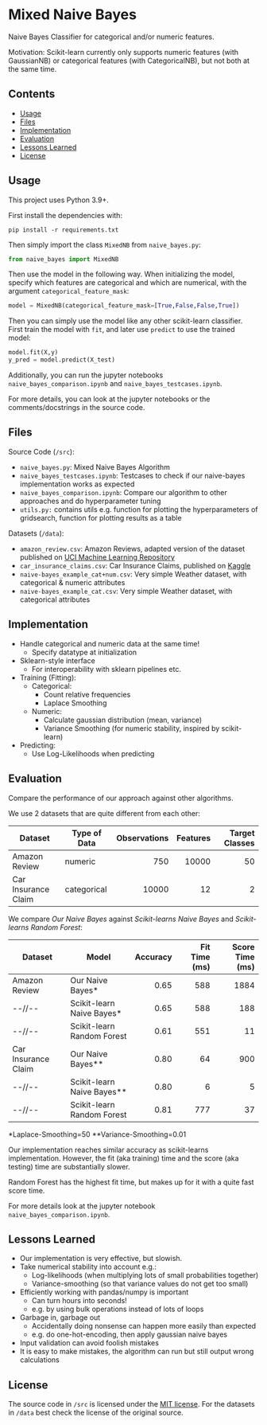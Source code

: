 # Mixed Naive Bayes

Naive Bayes Classifier for categorical and/or numeric features.

Motivation:
Scikit-learn currently only supports numeric features (with GaussianNB) or categorical features (with CategoricalNB), but not both at the same time.


## Contents

- [Usage](#usage)
- [Files](#files)
- [Implementation](#implementation)
- [Evaluation](#evaluation)
- [Lessons Learned](#lessons-learned)
- [License](#license)


## Usage

This project uses Python 3.9+.

First install the dependencies with:

```console
pip install -r requirements.txt
```

Then simply import the class `MixedNB` from `naive_bayes.py`:

```python
from naive_bayes import MixedNB
```

Then use the model in the following way.
When initializing the model, specify which features are categorical and which are numerical, with the argument `categorical_feature_mask`:

```python
model = MixedNB(categorical_feature_mask=[True,False,False,True])
```

Then you can simply use the model like any other scikit-learn classifier.
First train the model with `fit`, and later use `predict` to use the trained model:

```python
model.fit(X,y)
y_pred = model.predict(X_test)
```

Additionally, you can run the jupyter notebooks `naive_bayes_comparison.ipynb` and `naive_bayes_testcases.ipynb`.

For more details, you can look at the jupyter notebooks or the comments/docstrings in the source code.


## Files

Source Code (`/src`):

- `naive_bayes.py`: Mixed Naive Bayes Algorithm
- `naive_bayes_testcases.ipynb`: Testcases to check if our naive-bayes implementation works as expected
- `naive_bayes_comparison.ipynb`: Compare our algorithm to other approaches and do hyperparameter tuning
- `utils.py:` contains utils e.g. function for plotting the hyperparameters of gridsearch, function for plotting results as a table

Datasets (`/data`):

- `amazon_review.csv`: Amazon Reviews, adapted version of the dataset published on [UCI Machine Learning Repository](https://doi.org/10.24432/C55C88)
- `car_insurance_claims.csv`: Car Insurance Claims, published on [Kaggle](https://www.kaggle.com/datasets/sagnik1511/car-insurance-data)
- `naive-bayes_example_cat+num.csv`: Very simple Weather dataset, with categorical & numeric attributes
- `naive-bayes_example_cat.csv`: Very simple Weather dataset, with categorical attributes


## Implementation

- Handle categorical and numeric data at the same time!
  - Specify datatype at initialization
- Sklearn-style interface
    - For interoperability with sklearn pipelines etc.
- Training (Fitting):
  - Categorical:
    - Count relative frequencies
    - Laplace Smoothing
  - Numeric:
    - Calculate gaussian distribution (mean, variance)
    - Variance Smoothing (for numeric stability, inspired by scikit-learn)
- Predicting:
  - Use Log-Likelihoods when predicting


## Evaluation

Compare the performance of our approach against other algorithms.

We use 2 datasets that are quite different from each other:

| Dataset             | Type of Data | Observations | Features | Target Classes |
|---------------------|--------------|-------------:|---------:|---------------:|
| Amazon Review       | numeric      |          750 |    10000 |             50 |
| Car Insurance Claim | categorical  |        10000 |       12 |              2 |


We compare *Our Naive Bayes* against *Scikit-learns Naive Bayes* and *Scikit-learns Random Forest*:

| Dataset             | Model                      | Accuracy | Fit Time (ms) | Score Time (ms) |
|---------------------|----------------------------|---------:|--------------:|----------------:|
| Amazon Review       | Our Naive Bayes*           |     0.65 |           588 |            1884 |
| --//--              | Scikit-learn Naive Bayes*  |     0.65 |           588 |             188 |
| --//--              | Scikit-learn Random Forest |     0.61 |           551 |              11 |
| Car Insurance Claim | Our Naive Bayes**          |     0.80 |            64 |             900 |
| --//--              | Scikit-learn Naive Bayes** |     0.80 |             6 |               5 |
| --//--              | Scikit-learn Random Forest |     0.81 |           777 |              37 |

*Laplace-Smoothing=50
**Variance-Smoothing=0.01

Our implementation reaches similar accuracy as scikit-learns implementation.
However, the fit (aka training) time and the score (aka testing) time are substantially slower.

Random Forest has the highest fit time, but makes up for it with a quite fast score time.

For more details look at the jupyter notebook `naive_bayes_comparison.ipynb`.


## Lessons Learned

- Our implementation is very effective, but slowish.
- Take numerical stability into account e.g.:
  - Log-likelihoods (when multiplying lots of small probabilities together)
  - Variance-smoothing (so that variance values do not get too small)
- Efficiently working with pandas/numpy is important
  - Can turn hours into seconds!  
  - e.g. by using bulk operations instead of lots of loops
- Garbage in, garbage out
  - Accidentally doing nonsense can happen more easily than expected
  - e.g. do one-hot-encoding, then apply gaussian naive bayes
- Input validation can avoid foolish mistakes
- It is easy to make mistakes, the algorithm can run but still output wrong calculations


## License

The source code in `/src` is licensed under the [MIT license](/src/LICENSE).
For the datasets in `/data` best check the license of the original source.

